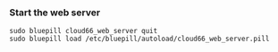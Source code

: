 

### Start the web server

	sudo bluepill cloud66_web_server quit
	sudo bluepill load /etc/bluepill/autoload/cloud66_web_server.pill




